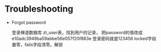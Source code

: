# Troubleshooting

- Forgot password 

    登录禅道数据库 zt_user表，找到用户的记录，
    把password的值改成 e10adc3949ba59abbe56e057f20f883e 登录密码就是123456
    locked字段置零，fails字段清零。解锁